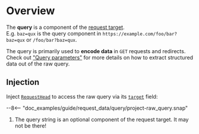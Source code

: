# Overview

The **query** is a component of the [request target](../request_target.md).  
E.g. `baz=qux` is the query component in `https://example.com/foo/bar?baz=qux` or `/foo/bar?baz=qux`.

The query is primarily used to **encode data** in `GET` requests and redirects.
Check out ["Query parameters"](query_parameters.md) for more details on how to extract structured data
out of the raw query.

## Injection

Inject [`RequestHead`][RequestHead] to access the raw query via its [`target`][RequestHead::target] field:

--8<-- "doc_examples/guide/request_data/query/project-raw_query.snap"

1. The query string is an optional component of the request target. It may not be there!

[RequestHead]: ../../../api_reference/pavex/request/struct.RequestHead.html
[RequestHead::target]: ../../../api_reference/pavex/request/struct.RequestHead.html#structfield.target
